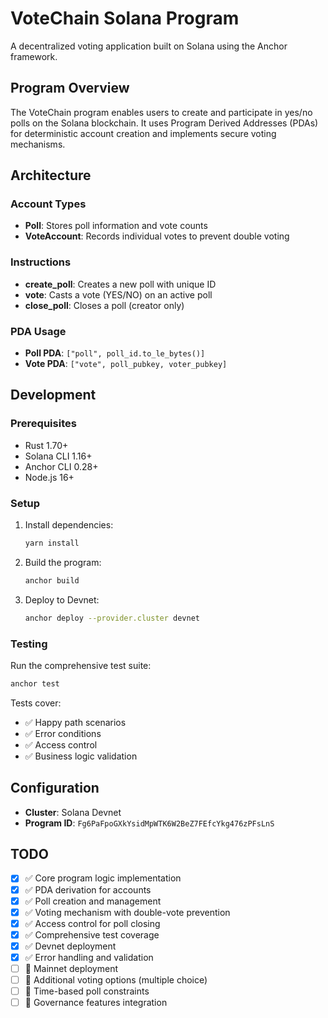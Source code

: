 # VoteChain Solana Program

A decentralized voting application built on Solana using the Anchor framework.

## Program Overview

The VoteChain program enables users to create and participate in yes/no polls on the Solana blockchain. It uses Program Derived Addresses (PDAs) for deterministic account creation and implements secure voting mechanisms.

## Architecture

### Account Types

- **Poll**: Stores poll information and vote counts
- **VoteAccount**: Records individual votes to prevent double voting

### Instructions

- **create_poll**: Creates a new poll with unique ID
- **vote**: Casts a vote (YES/NO) on an active poll
- **close_poll**: Closes a poll (creator only)

### PDA Usage

- **Poll PDA**: `["poll", poll_id.to_le_bytes()]`
- **Vote PDA**: `["vote", poll_pubkey, voter_pubkey]`

## Development

### Prerequisites

- Rust 1.70+
- Solana CLI 1.16+
- Anchor CLI 0.28+
- Node.js 16+

### Setup

1. Install dependencies:
   ```bash
   yarn install
   ```

2. Build the program:
   ```bash
   anchor build
   ```

3. Deploy to Devnet:
   ```bash
   anchor deploy --provider.cluster devnet
   ```

### Testing

Run the comprehensive test suite:

```bash
anchor test
```

Tests cover:
- ✅ Happy path scenarios
- ✅ Error conditions
- ✅ Access control
- ✅ Business logic validation

## Configuration

- **Cluster**: Solana Devnet
- **Program ID**: `Fg6PaFpoGXkYsidMpWTK6W2BeZ7FEfcYkg476zPFsLnS`

## TODO

- [x] ✅ Core program logic implementation
- [x] ✅ PDA derivation for accounts
- [x] ✅ Poll creation and management
- [x] ✅ Voting mechanism with double-vote prevention
- [x] ✅ Access control for poll closing
- [x] ✅ Comprehensive test coverage
- [x] ✅ Devnet deployment
- [x] ✅ Error handling and validation
- [ ] 🔄 Mainnet deployment
- [ ] 🔄 Additional voting options (multiple choice)
- [ ] 🔄 Time-based poll constraints
- [ ] 🔄 Governance features integration